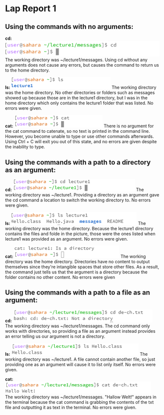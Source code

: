 # Lap Report 1

## Using the commands with no arguments:

**cd:**  ![Image](cd_noArgument2.png)
The working directory was ~/lecture1/messages. Using cd without any arguments does not cause any errors, but causes the command to return us to the home directory.

**ls:**  ![Image](ls_noArgs.png)
The working directory was the home directory. No other directories or folders such as messages showed up because those are in the lecture1 directory, but I was in the home directory which only contains the lecture1 folder that was listed. No errors were given.

**cat:**  ![Image](cat_noArgs.png)
There is no argument for the cat command to catenate, so no text is printed in the command line. However, you become unable to type or use other commands afterwards. Using Ctrl + C will exit you out of this state, and no errors are given despite the inability to type.

## Using the commands with a path to a directory as an argument:

**cd:**  ![Image](cd_DirectoryArg.png)
The working directory was ~/lecture1. Providing a directory as an argument gave the cd command a location to switch the working directory to. No errors were given.

**ls:**  ![Image](ls_DirectoryArg.png)
The working directory was the home directory. Because the lecture1 directory contains the files and folde in the picture, those were the ones listed when lecture1 was provided as an argument. No errors were given.

**cat:**  ![Image](cat_DirectoryArg.png)
The working directory was the home directory. Directories have no content to output themselves since they're intangible spaces that store other files. As a result, the command just tells us that the argument is a directory because the folder contains no other content. No errors were given

## Using the commands with a path to a file as an argument:

**cd:**  ![Image](cd_fileArg.png)
The working directory was ~/lecture1/messages. The cd command only works with directories, so providing a file as an argument instead provides an error telling us our argument is not a directory.

**ls:**  ![Image](ls_fileArg.png)
The working directory was ~/lecture1. A file cannot contain another file, so just providing one as an argument will cause it to list only itself. No errors were given.

**cat:**  ![Image](cat_fileArg.png)
The working directory was ~/lecture1/messages. "Hallow Welt!" appears in the terminal because the cat command is grabbing the contents of the txt file and outputting it as text in the terminal. No errors were given.
